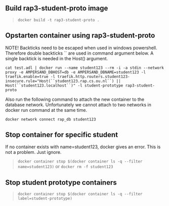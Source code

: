 
## Build rap3-student-proto image
> `docker build -t rap3-student-proto .`

## Opstarten container using rap3-student-proto
NOTE! Backticks need to be escaped when used in windows powershell. Therefore double backticks `` are used in command argument below. A single backtick is needed in the Host() argument.
```
cat test.adl | docker run --name student123 --rm -i -a stdin --network proxy -e AMPERSAND_DBHOST=db -e AMPERSAND_DBNAME=student123 -l traefik.enable=true -l traefik.http.routers.student123-insecure.rule="Host(``student123.rap.cs.ou.nl``) || Host(``student123.localhost``)" -l student-prototype rap3-student-proto
```
Also run the following command to attach the new container to the database network. Unfortunately we cannot attach to two networks in docker run command at the same time.
```
docker network connect rap_db student123
```

## Stop container for specific student
If no container exists with name=student123, docker gives an error. This is not a problem. Just ignore.
> `docker container stop $(docker container ls -q --filter name=student123)`
or
> `docker rm -f student123`

## Stop student prototype containers
> `docker container stop $(docker container ls -q --filter label=student-prototype)`